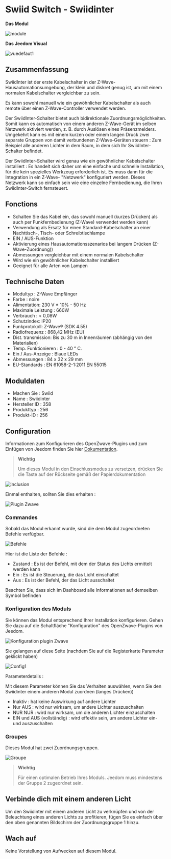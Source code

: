 # Swiid Switch - Swiidinter

**Das Modul**

![module](images/swiid.inter/module.jpg)

**Das Jeedom Visual**

![vuedefaut1](images/swiid.inter/vuedefaut1.jpg)

## Zusammenfassung

SwiidInter ist der erste Kabelschalter in der Z-Wave-Hausautomationsumgebung, der klein und diskret genug ist, um mit einem normalen Kabelschalter vergleichbar zu sein.

Es kann sowohl manuell wie ein gewöhnlicher Kabelschalter als auch remote über einen Z-Wave-Controller verwendet werden.

Der SwiidInter-Schalter bietet auch bidirektionale Zuordnungsmöglichkeiten. Somit kann es automatisch von einem anderen Z-Wave-Gerät im selben Netzwerk aktiviert werden, z. B. durch Auslösen eines Präsenzmelders. Umgekehrt kann es mit einem kurzen oder einem langen Druck zwei separate Gruppen von damit verbundenen Z-Wave-Geräten steuern : Zum Beispiel alle anderen Lichter in dem Raum, in dem sich Ihr SwiidInter-Schalter befindet.

Der SwiidInter-Schalter wird genau wie ein gewöhnlicher Kabelschalter installiert : Es handelt sich daher um eine einfache und schnelle Installation, für die kein spezielles Werkzeug erforderlich ist. Es muss dann für die Integration in ein Z-Wave- "Netzwerk" konfiguriert werden. Dieses Netzwerk kann so einfach sein wie eine einzelne Fernbedienung, die Ihren SwiidInter-Switch fernsteuert.

## Fonctions

-   Schalten Sie das Kabel ein, das sowohl manuell (kurzes Drücken) als auch per Funkfernbedienung (Z-Wave) verwendet werden kann)
-   Verwendung als Ersatz für einen Standard-Kabelschalter an einer Nachttisch-, Tisch- oder Schreibtischlampe
-   EIN / AUS-Funktion
-   Aktivierung eines Hausautomationsszenarios bei langem Drücken (Z-Wave-Zuordnung))
-   Abmessungen vergleichbar mit einem normalen Kabelschalter
-   Wird wie ein gewöhnlicher Kabelschalter installiert
-   Geeignet für alle Arten von Lampen

## Technische Daten

-   Modultyp : Z-Wave Empfänger
-   Farbe : noire
-   Alimentation: 230 V ± 10% - 50 Hz
-   Maximale Leistung : 660W
-   Verbrauch : &lt; 0,08W
-   Schutzindex: IP20
-   Funkprotokoll: Z-Wave® (SDK 4.55)
-   Radiofrequenz : 868,42 MHz (EU)
-   Dist. transmission: Bis zu 30 m in Innenräumen (abhängig von den Materialien)
-   Temp. Funktionieren : 0 - 40 ° C.
-   Ein / Aus-Anzeige : Blaue LEDs
-   Abmessungen : 84 x 32 x 29 mm
-   EU-Standards : EN 61058-2-1:2011 EN 55015

## Moduldaten

-   Machen Sie : Swiid
-   Name : Swiidinter
-   Hersteller ID : 358
-   Produkttyp : 256
-   Produkt-ID : 256

## Configuration

Informationen zum Konfigurieren des OpenZwave-Plugins und zum Einfügen von Jeedom finden Sie hier [Dokumentation](https://doc.jeedom.com/de_DE/plugins/automation%20protocol/openzwave/).

> **Wichtig**
>
> Um dieses Modul in den Einschlussmodus zu versetzen, drücken Sie die Taste auf der Rückseite gemäß der Papierdokumentation

![inclusion](images/swiid.inter/inclusion.jpg)

Einmal enthalten, sollten Sie dies erhalten :

![Plugin Zwave](images/swiid.inter/information.jpg)

### Commandes

Sobald das Modul erkannt wurde, sind die dem Modul zugeordneten Befehle verfügbar.

![Befehle](images/swiid.inter/commandes.jpg)

Hier ist die Liste der Befehle :

-   Zustand : Es ist der Befehl, mit dem der Status des Lichts ermittelt werden kann
-   Ein : Es ist die Steuerung, die das Licht einschaltet
-   Aus : Es ist der Befehl, der das Licht ausschaltet

Beachten Sie, dass sich im Dashboard alle Informationen auf demselben Symbol befinden

### Konfiguration des Moduls

Sie können das Modul entsprechend Ihrer Installation konfigurieren. Gehen Sie dazu auf die Schaltfläche "Konfiguration" des OpenZwave-Plugins von Jeedom.

![Konfiguration plugin Zwave](images/plugin/bouton_configuration.jpg)

Sie gelangen auf diese Seite (nachdem Sie auf die Registerkarte Parameter geklickt haben)

![Config1](images/swiid.inter/config1.jpg)

Parameterdetails :

Mit diesem Parameter können Sie das Verhalten auswählen, wenn Sie den Swiidinter einem anderen Modul zuordnen (langes Drücken))

-   Inaktiv : hat keine Auswirkung auf andere Lichter
-   Nur AUS : wird nur wirksam, um andere Lichter auszuschalten
-   NUR NUR : wird nur wirksam, um die anderen Lichter einzuschalten
-   EIN und AUS (vollständig) : wird effektiv sein, um andere Lichter ein- und auszuschalten

### Groupes

Dieses Modul hat zwei Zuordnungsgruppen.

![Groupe](images/swiid.inter/groupe.jpg)

> **Wichtig**
>
> Für einen optimalen Betrieb Ihres Moduls. Jeedom muss mindestens der Gruppe 2 zugeordnet sein.

## Verbinde dich mit einem anderen Licht

Um den Swiidinter mit einem anderen Licht zu verknüpfen und von der Beleuchtung eines anderen Lichts zu profitieren, fügen Sie es einfach über den oben genannten Bildschirm der Zuordnungsgruppe 1 hinzu.

## Wach auf

Keine Vorstellung von Aufwecken auf diesem Modul.
